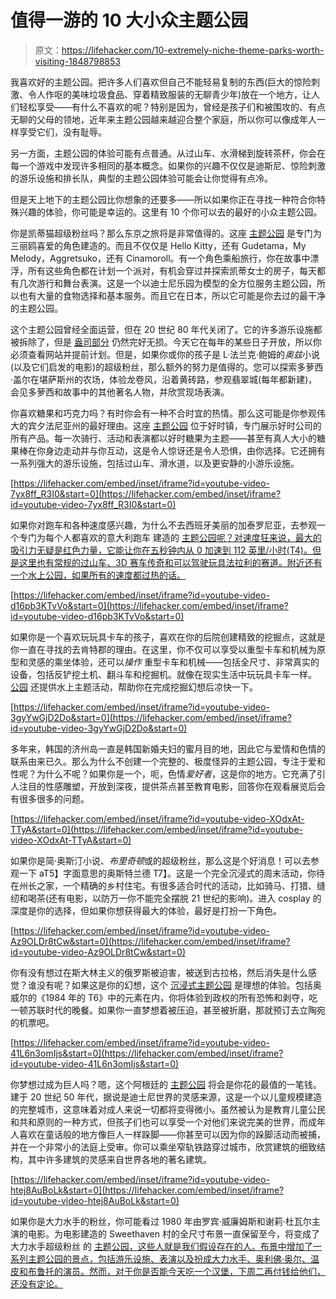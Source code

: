 # 值得一游的 10 大小众主题公园

> 原文：<https://lifehacker.com/10-extremely-niche-theme-parks-worth-visiting-1848798853>

我喜欢好的主题公园。把许多人们喜欢但自己不能轻易复制的东西(巨大的惊险刺激、令人作呕的美味垃圾食品、穿着精致服装的无聊青少年)放在一个地方，让人们轻松享受——有什么不喜欢的呢？特别是因为，曾经是孩子们和被围攻的、有点无聊的父母的领地，近年来主题公园越来越迎合整个家庭，所以你可以像成年人一样享受它们，没有耻辱。

另一方面，主题公园的体验可能有点普通。从过山车、水滑梯到旋转茶杯，你会在每一个游戏中发现许多相同的基本概念。如果你的兴趣不仅仅是迪斯尼、惊险刺激的游乐设施和排长队，典型的主题公园体验可能会让你觉得有点冷。

但是天上地下的主题公园比你想象的还要多——所以如果你正在寻找一种符合你特殊兴趣的体验，你可能是幸运的。这里有 10 个你可以去的最好的小众主题公园。

你是凯蒂猫超级粉丝吗？那么东京之旅将是非常值得的。这座 [主题公园](https://en.puroland.jp/) 是专门为三丽鸥喜爱的角色建造的。而且不仅仅是 Hello Kitty，还有 Gudetama，My Melody，Aggretsuko，还有 Cinamoroll。有一个角色乘船旅行，你在故事中漂浮，所有这些角色都在计划一个派对，有机会穿过并探索凯蒂女士的房子，每天都有几次游行和舞台表演。这是一个以迪士尼乐园为模型的全方位服务主题公园，所以也有大量的食物选择和基本服务。而且它在日本，所以它可能是你去过的最干净的主题公园。

这个主题公园曾经全面运营，但在 20 世纪 80 年代关闭了。它的许多游乐设施都被拆除了，但是 [盎司部分](https://www.landofoznc.com/about) 仍然完好无损。今天它在每年的某些日子开放，所以你必须查看网站并提前计划。但是，如果你或你的孩子是 L·法兰克·鲍姆的*奥兹*小说(以及它们启发的电影)的超级粉丝，那么额外的努力是值得的。您可以探索多萝西·盖尔在堪萨斯州的农场，体验龙卷风，沿着黄砖路，参观翡翠城(每年都新建)，会见多萝西和故事中的其他著名人物，并欣赏现场表演。

你喜欢糖果和巧克力吗？有时你会有一种不合时宜的热情。那么这可能是你参观伟大的宾夕法尼亚州的最好理由。这座 [主题公园](https://www.hersheypark.com/) 位于好时镇，专门展示好时公司的所有产品。每一次骑行、活动和表演都以好时糖果为主题——甚至有真人大小的糖果棒在你身边走动并与你互动，这是令人惊讶还是令人恐惧，由你选择。它还拥有一系列强大的游乐设施，包括过山车、滑水道，以及更安静的小游乐设施。

 [https://lifehacker.com/embed/inset/iframe?id=youtube-video-7yx8ff_R3I0&start=0](https://lifehacker.com/embed/inset/iframe?id=youtube-video-7yx8ff_R3I0&start=0) 

如果你对跑车和各种速度感兴趣，为什么不去西班牙美丽的加泰罗尼亚，去参观一个专门为每个人都喜欢的意大利跑车 建造的 [主题公园呢？对速度狂来说，最大的吸引力无疑是红色力量，它能让你在五秒钟内从 0 加速到 112 英里/小时(T4)。但是这里也有常规的过山车、3D 赛车传奇和可以驾驶玩具法拉利的赛道。附近还有一个水上公园，如果所有的速度都过热的话。](https://www.portaventuraworld.com/en/ferrari-land)

 [https://lifehacker.com/embed/inset/iframe?id=youtube-video-d16pb3KTvVo&start=0](https://lifehacker.com/embed/inset/iframe?id=youtube-video-d16pb3KTvVo&start=0) 

如果你是一个喜欢玩玩具卡车的孩子，喜欢在你的后院创建精致的挖掘点，这就是你一直在寻找的去肯特郡的理由。在这里，你不仅可以享受以重型卡车和机械为原型和灵感的乘坐体验，还可以*操作* 重型卡车和机械——包括全尺寸、非常真实的设备，包括反铲挖土机、翻斗车和挖掘机。就像在现实生活中玩玩具卡车一样。 [公园](https://www.diggerlandusa.com/) 还提供水上主题活动，帮助你在完成挖掘幻想后凉快一下。

 [https://lifehacker.com/embed/inset/iframe?id=youtube-video-3gyYwGjD2Do&start=0](https://lifehacker.com/embed/inset/iframe?id=youtube-video-3gyYwGjD2Do&start=0) 

多年来，韩国的济州岛一直是韩国新婚夫妇的蜜月目的地，因此它与爱情和色情的联系由来已久。那么为什么不创建一个完整的、极度怪异的主题公园，专注于爱和性呢？为什么不呢？如果你是一个，呃，色情*爱好者*，这是你的地方。它充满了引人注目的性感雕塑，开放到深夜，提供茶点甚至教育电影，回答你在观看展览后会有很多很多的问题。

 [https://lifehacker.com/embed/inset/iframe?id=youtube-video-XOdxAt-TTyA&start=0](https://lifehacker.com/embed/inset/iframe?id=youtube-video-XOdxAt-TTyA&start=0) 

如果你是简·奥斯汀小说、*布里奇顿*或的超级粉丝，那么这是个好消息！可以去参观一下 aT5】字面意思的奥斯特兰德 T7】。这是一个完全沉浸式的周末活动，你待在州长之家，一个精确的乡村住宅。有很多适合时代的活动，比如骑马、打猎、缝纫和喝茶(还有电影，以防万一你不能完全摆脱 21 世纪的影响)。进入 cosplay 的深度是你的选择，但如果你想获得最大的体验，最好是打扮一下角色。

 [https://lifehacker.com/embed/inset/iframe?id=youtube-video-Az9OLDr8tCw&start=0](https://lifehacker.com/embed/inset/iframe?id=youtube-video-Az9OLDr8tCw&start=0) 

你有没有想过在斯大林主义的俄罗斯被迫害，被送到古拉格，然后消失是什么感觉？谁没有呢？如果这是你的幻想，这个 [沉浸式主题公园](http://sovietbunker.com/en/) 是理想的体验。包括奥威尔的《1984 年的 T6》中的元素在内，你将体验到政权的所有恐怖和剥夺，吃一顿苏联时代的晚餐。如果你一直梦想着被压迫，甚至被折磨，那就预订去立陶宛的机票吧。

 [https://lifehacker.com/embed/inset/iframe?id=youtube-video-41L6n3omIjs&start=0](https://lifehacker.com/embed/inset/iframe?id=youtube-video-41L6n3omIjs&start=0) 

你梦想过成为巨人吗？嗯，这个阿根廷的 [主题公园](https://www.welcomeargentina.com/laplata/childrens-republic.html) 将会是你花的最值的一笔钱。建于 20 世纪 50 年代，据说是迪士尼世界的灵感来源，这是一个以儿童规模建造的完整城市，这意味着对成人来说一切都将变得微小。虽然被认为是教育儿童公民和共和原则的一种方式，但孩子们也可以享受一个对他们来说完美的世界，而成年人喜欢在童话般的地方像巨人一样跺脚——你甚至可以因为你的跺脚活动而被捕，并在一个非常小的法庭上受审。你可以乘坐窄轨铁路穿过城市，欣赏建筑的细致结构，其中许多建筑的灵感来自世界各地的著名建筑。

 [https://lifehacker.com/embed/inset/iframe?id=youtube-video-htej8AuBoLk&start=0](https://lifehacker.com/embed/inset/iframe?id=youtube-video-htej8AuBoLk&start=0) 

如果你是大力水手的粉丝，你可能看过 1980 年由罗宾·威廉姆斯和谢莉·杜瓦尔主演的电影。为电影建造的 Sweethaven 村的全尺寸布景一直保留至今，将变成了大力水手超级粉丝 的 [主题公园，这些人就是我们假设存在的人。布景中增加了一系列主题公园的景点，包括游乐设施、表演以及扮成大力水手、奥利佛·奥尔、温皮和布鲁托的演员。然而，对于你是否能今天吃一个汉堡，下周二再付钱给他们，还没有定论。](https://popeyemalta.com/)